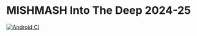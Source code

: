 # MISHMASH Into The Deep 2024-25

[![Android CI](https://github.com/MishMash-12016/IntoTheDeep2025Kanna2/actions/workflows/android.yml/badge.svg)](https://github.com/MishMash-12016/IntoTheDeep2025Kanna2/actions/workflows/android.yml)
